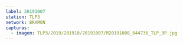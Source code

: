 ```yaml
---
label: 20191007
station: TLP3
network: BRAMON
capturas:
  - imagem: TLP3/2019/201910/20191007/M20191008_044736_TLP_3P.jpg
---
```

